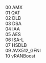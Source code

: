00 AMX  
01 QAT  
02 DLB  
03 DSA  
04 IAA  
05 AES  
06 ISA-L  
07 HSDLB  
09 AVX512_GFNI  
10 vRANBoost
